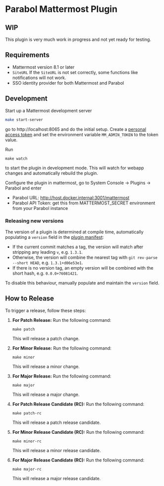 # Parabol Mattermost Plugin

## WIP ##

This plugin is very much work in progress and not yet ready for testing.

## Requirements

- Mattermost version 8.1 or later
- `SiteURL` If the `SiteURL` is not set correctly, some functions like notifications will not work.
- SSO identity provider for both Mattermost and Parabol

## Development

Start up a Mattermost development server
```bash
make start-server
```
go to http://localhost:8065 and do the initial setup. Create a [personal access token](https://docs.mattermost.com/developer/personal-access-tokens.html)
and set the environment variable `MM_ADMIN_TOKEN` to the token value.


Run 
```
make watch
```
to start the plugin in development mode. This will watch for webapp changes and automatically rebuild the plugin.

Configure the plugin in mattermost, go to System Console -> Plugins -> Parabol and enter
- Parabol URL: http://host.docker.internal:3001/mattermost
- Parabol API Token: get this from MATTERMOST_SECRET environment from your Parabol instance

### Releasing new versions

The version of a plugin is determined at compile time, automatically populating a `version` field in the [plugin manifest](plugin.json):
* If the current commit matches a tag, the version will match after stripping any leading `v`, e.g. `1.3.1`.
* Otherwise, the version will combine the nearest tag with `git rev-parse --short HEAD`, e.g. `1.3.1+d06e53e1`.
* If there is no version tag, an empty version will be combined with the short hash, e.g. `0.0.0+76081421`.

To disable this behaviour, manually populate and maintain the `version` field.

## How to Release

To trigger a release, follow these steps:

1. **For Patch Release:** Run the following command:
    ```
    make patch
    ```
   This will release a patch change.

2. **For Minor Release:** Run the following command:
    ```
    make minor
    ```
   This will release a minor change.

3. **For Major Release:** Run the following command:
    ```
    make major
    ```
   This will release a major change.

4. **For Patch Release Candidate (RC):** Run the following command:
    ```
    make patch-rc
    ```
   This will release a patch release candidate.

5. **For Minor Release Candidate (RC):** Run the following command:
    ```
    make minor-rc
    ```
   This will release a minor release candidate.

6. **For Major Release Candidate (RC):** Run the following command:
    ```
    make major-rc
    ```
   This will release a major release candidate.

